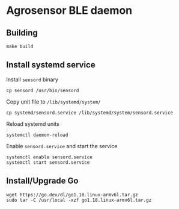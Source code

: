 # Agrosensor BLE daemon

## Building

```shell
make build
```

## Install systemd service

Install `sensord` binary

```shell
cp sensord /usr/bin/sensord
```

Copy unit file to `/lib/systemd/system/`

```shell
cp systemd/sensord.service /lib/systemd/system/sensord.service
```

Reload systemd units

```shell
systemctl daemon-reload
```

Enable `sensord.service` and start the service

```shell
systemctl enable sensord.service
systemctl start sensord.service
```

## Install/Upgrade Go

```shell
wget https://go.dev/dl/go1.18.linux-armv6l.tar.gz
sudo tar -C /usr/local -xzf go1.18.linux-armv6l.tar.gz
```
